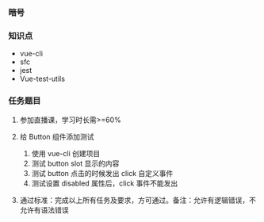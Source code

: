 ### 暗号

### 知识点

- vue-cli
- sfc
- jest
- Vue-test-utils

### 任务题目

1. 参加直播课，学习时长需>=60%

2. 给 Button 组件添加测试
    1. 使用 vue-cli 创建项目
    2. 测试 button slot 显示的内容
    3. 测试 button 点击的时候发出 click 自定义事件
    4. 测试设置 disabled 属性后，click 事件不能发出
3. 通过标准：完成以上所有任务及要求，方可通过。备注：允许有逻辑错误，不允许有语法错误
